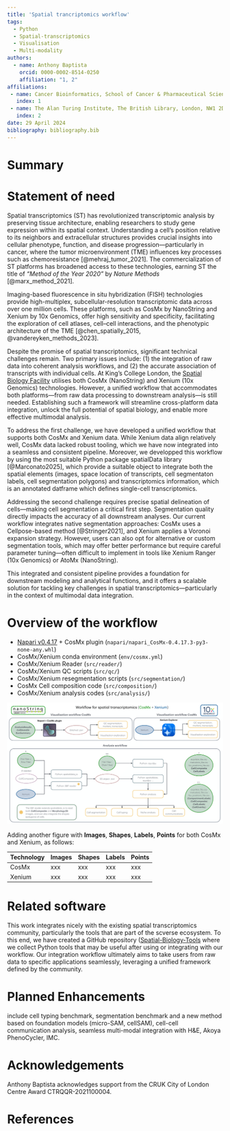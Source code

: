 ```yaml
---
title: 'Spatial trancriptomics workflow'
tags:
  - Python
  - Spatial-transcriptomics
  - Visualisation
  - Multi-modality
authors:
  - name: Anthony Baptista
    orcid: 0000-0002-8514-0250
    affiliation: "1, 2"
affiliations:
 - name: Cancer Bioinformatics, School of Cancer & Pharmaceutical Sciences, Faculty of Life Sciences and Medicine, King's College London, London, United Kingdom
   index: 1
 - name: The Alan Turing Institute, The British Library, London, NW1 2DB, United Kingdom.
   index: 2
date: 29 April 2024
bibliography: bibliography.bib
---
```


# Summary

# Statement of need
Spatial transcriptomics (ST) has revolutionized transcriptomic analysis by preserving tissue architecture, enabling researchers to study gene expression within its spatial context. Understanding a cell’s position relative to its neighbors and extracellular structures provides crucial insights into cellular phenotype, function, and disease progression—particularly in cancer, where the tumor microenvironment (TME) influences key processes such as chemoresistance [@mehraj_tumor_2021]. The commercialization of ST platforms has broadened access to these technologies, earning ST the title of *“Method of the Year 2020”* by *Nature Methods* [@marx_method_2021].

Imaging-based fluorescence in situ hybridization (FISH) technologies provide high-multiplex, subcellular-resolution transcriptomic data across over one million cells. These platforms, such as CosMx by NanoString and Xenium by 10x Genomics, offer high sensitivity and specificity, facilitating the exploration of cell atlases, cell–cell interactions, and the phenotypic architecture of the TME [@chen_spatially_2015, @vandereyken_methods_2023].

Despite the promise of spatial transcriptomics, significant technical challenges remain. Two primary issues include: (1) the integration of raw data into coherent analysis workflows, and (2) the accurate association of transcripts with individual cells. At King’s College London, the [Spatial Biology Facility](https://www.kcl.ac.uk/research/facilities/the-spatial-biology-facility) utilises both CosMx (NanoString) and Xenium (10x Genomics) technologies. However, a unified workflow that accommodates both platforms—from raw data processing to downstream analysis—is still needed. Establishing such a framework will streamline cross-platform data integration, unlock the full potential of spatial biology, and enable more effective multimodal analysis.

To address the first challenge, we have developed a unified workflow that supports both CosMx and Xenium data. While Xenium data align relatively well, CosMx data lacked robust tooling, which we have now integrated into a seamless and consistent pipeline. Moreover, we developped this workflow by using the most suitable Python package spatialData library [@Marconato2025], which provide a suitable object to integrate both the spatial elements (images, space location of transcripts, cell segmentaton labels, cell segmentation polygons) and transcriptomics information, which is an annotated datframe which defines single-cell transcriptomics.


Addressing the second challenge requires precise spatial delineation of cells—making cell segmentation a critical first step. Segmentation quality directly impacts the accuracy of all downstream analyses. Our current workflow integrates native segmentation approaches: CosMx uses a Cellpose-based method [@Stringer2021], and Xenium applies a Voronoi expansion strategy. However, users can also opt for alternative or custom segmentation tools, which may offer better performance but require careful parameter tuning—often difficult to implement in tools like Xenium Ranger (10x Genomics) or AtoMx (NanoString).

This integrated and consistent pipeline provides a foundation for downstream modeling and analytical functions, and it offers a scalable solution for tackling key challenges in spatial transcriptomics—particularly in the context of multimodal data integration.

# Overview of the workflow

- [Napari v0.4.17](https://github.com/napari/napari/releases/tag/v0.4.17) + CosMx plugin (`napari/napari_CosMx-0.4.17.3-py3-none-any.whl`)
- CosMx/Xenium conda environment (`env/cosmx.yml`)
- CosMx/Xenium Reader (`src/reader/`)
- CosMx/Xenium QC scripts (`src/qc/`)
- CosMx/Xenium resegmentation scripts (`src/segmentation/`)
- CosMx Cell composition code (`src/composition/`)
- CosMx/Xenium analysis codes (`src/analysis/`)

![Workflow](figures/sbf_workflow.png)

Adding another figure with **Images**, **Shapes**, **Labels**, **Points** for both CosMx and Xenium, as follows:

| Technology | Images         | Shapes | Labels | Points |
|------------|----------------|--------|--------|--------|
| CosMx      |      xxx       | xxx    | xxx    | xxx    |
| Xenium     |      xxx       | xxx    | xxx    | xxx    |


# Related software

This work integrates nicely with the existing spatial transcriptomics community, particularly the tools that are part of the scverse ecosystem. To this end, we have created a GitHub repository ([Spatial-Biology-Tools](https://github.com/anthbapt/Spatial-Biology-Tools/tree/main) where we collect Python tools that may be useful after using or integrating with our workflow. Our integration workflow ultimately aims to take users from raw data to specific applications seamlessly, leveraging a unified framework defined by the community.

# Planned Enhancements
include cell typing benchmark, segmentation benchmark and a new method based on foundation models (micro-SAM, cellSAM), cell-cell communication analysis, seamless multi-modal integration with H&E, Akoya PhenoCycler, IMC.

# Acknowledgements
Anthony Baptista acknowledges support from the CRUK City of London Centre Award CTRQQR-2021100004.

# References
